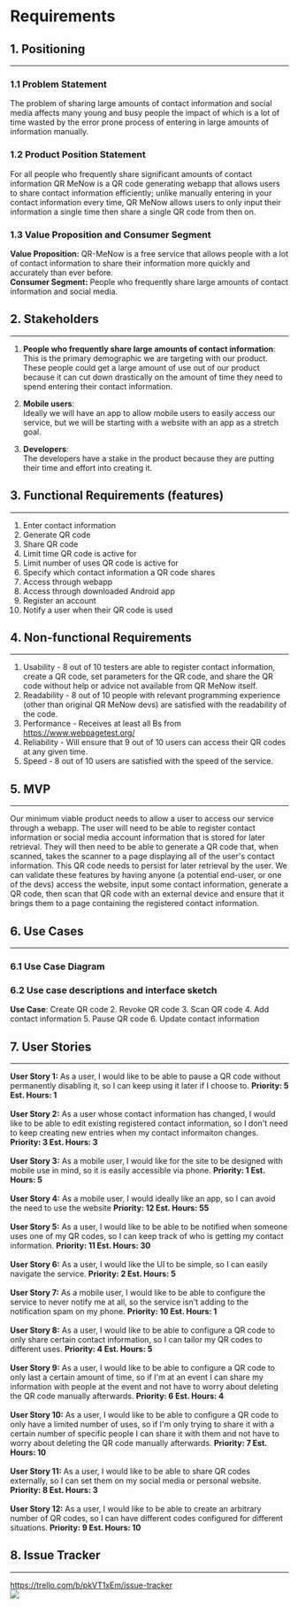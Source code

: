 # Requirements
## 1. Positioning
___
### 1.1 Problem Statement
The problem of sharing large amounts of contact information and social media affects many young and busy
people the impact of which is a lot of time wasted by the error prone process of entering in large amounts of
information manually.
### 1.2 Product Position Statement
For all people who frequently share significant amounts of contact information QR MeNow is a QR code
generating webapp that allows users to share contact information efficiently; unlike manually entering
in your contact information every time, QR MeNow allows users to only input their information a single
time then share a single QR code from then on.
### 1.3 Value Proposition and Consumer Segment
**Value Proposition:** QR-MeNow is a free service that allows people with a lot of contact information to
share their information more quickly and accurately than ever before. <br>
**Consumer Segment:** People who frequently share large amounts of contact information and social media.
## 2. Stakeholders
___
1. __People who frequently share large amounts of contact information__: <br>
   This is the primary demographic we are targeting with our product. These people could get a large amount of
   use out of our product because it can cut down drastically on the amount of time they need to spend entering
   their contact information.

2. __Mobile users__: <br>
   Ideally we will have an app to allow mobile users to easily access our service, but we will be starting with
   a website with an app as a stretch goal.

2. __Developers__: <br>
   The developers have a stake in the product because they are putting their time and effort into creating it.
## 3. Functional Requirements (features)
___
1. Enter contact information
2. Generate QR code
3. Share QR code
4. Limit time QR code is active for
5. Limit number of uses QR code is active for
6. Specify which contact information a QR code shares
7. Access through webapp
8. Access through downloaded Android app
9. Register an account
10. Notify a user when their QR code is used
## 4. Non-functional Requirements
___
1. Usability - 8 out of 10 testers are able to register contact information, create a QR code, set parameters
   for the QR code, and share the QR code without help or advice not available from QR MeNow itself.
2. Readability - 8 out of 10 people with relevant programming experience (other than original QR MeNow devs)
   are satisfied with the readability of the code.
3. Performance - Receives at least all Bs from https://www.webpagetest.org/
4. Reliability - Will ensure that 9 out of 10 users can access their QR codes at any given time.
5. Speed - 8 out of 10 users are satisfied with the speed of the service.
## 5. MVP
___
Our minimum viable product needs to allow a user to access our service through a webapp. The user will need to be
able to register contact information or social media account information that is stored for later retrieval. They
will then need to be able to generate a QR code that, when scanned, takes the scanner to a page displaying all of
the user's contact information. This QR code needs to persist for later retrieval by the user. We can validate these
features by having anyone (a potential end-user, or one of the devs) access the website, input some contact
information, generate a QR code, then scan that QR code with an external device and ensure that it brings them to a
page containing the registered contact information.
## 6. Use Cases
___
### 6.1 Use Case Diagram
### 6.2 Use case descriptions and interface sketch
__Use Case__: Create QR code
2. Revoke QR code
3. Scan QR code
4. Add contact information
5. Pause QR code
6. Update contact information
## 7. User Stories
___
__User Story 1:__ As a user, I would like to be able to pause a QR code without permanently
  disabling it, so I can keep using it later if I choose to. __Priority: 5 Est. Hours: 1__ <br><br>
__User Story 2:__ As a user whose contact information has changed, I would like to be able to edit existing
  registered contact information, so I don't need to keep creating new entries when my contact informaiton
  changes. __Priority: 3 Est. Hours: 3__ <br><br>
__User Story 3:__ As a mobile user, I would like for the site to be designed with mobile use in mind, so it is
  easily accessible via phone. __Priority: 1 Est. Hours: 5__ <br><br>
__User Story 4:__ As a mobile user, I would ideally like an app, so I can avoid the need to use the website
 __Priority: 12 Est. Hours: 55__ <br><br>
__User Story 5:__ As a user, I would like to be able to be notified when someone uses one of my QR codes, so I
  can keep track of who is getting my contact information. __Priority: 11 Est. Hours: 30__ <br><br>
__User Story 6:__ As a user, I would like the UI to be simple, so I can easily navigate the service.
  __Priority: 2 Est. Hours: 5__ <br><br>
__User Story 7:__ As a mobile user, I would like to be able to configure the service to never notify me at
  all, so the service isn't adding to the notification spam on my phone. __Priority: 10 Est. Hours: 1__ <br><br>
__User Story 8:__ As a user, I would like to be able to configure a QR code to only share certain contact
  information, so I can tailor my QR codes to different uses. __Priority: 4 Est. Hours: 5__ <br><br>
__User Story 9:__ As a user, I would like to be able to configure a QR code to only last a certain amount of
  time, so if I'm at an event I can share my information with people at the event and not have to worry about
  deleting the QR code manually afterwards. __Priority: 6 Est. Hours: 4__ <br><br>
__User Story 10:__ As a user, I would like to be able to configure a QR code to only have a limited number of
  uses, so if I'm only trying to share it with a certain number of specific people I can share it with them and
  not have to worry about deleting the QR code manually afterwards. __Priority: 7 Est. Hours: 10__ <br><br>
__User Story 11:__ As a user, I would like to be able to share QR codes externally, so I can set them on my social
  media or personal website. __Priority: 8 Est. Hours: 3__ <br><br>
__User Story 12:__ As a user, I would like to be able to create an arbitrary number of QR codes, so I can have
  different codes configured for different situations. __Priority: 9 Est. Hours: 10__ <br>
## 8. Issue Tracker
___
https://trello.com/b/pkVT1xEm/issue-tracker </br>
![](https://github.com/Oddant1/QR-MeNow/blob/D2/documentation/trello.png)